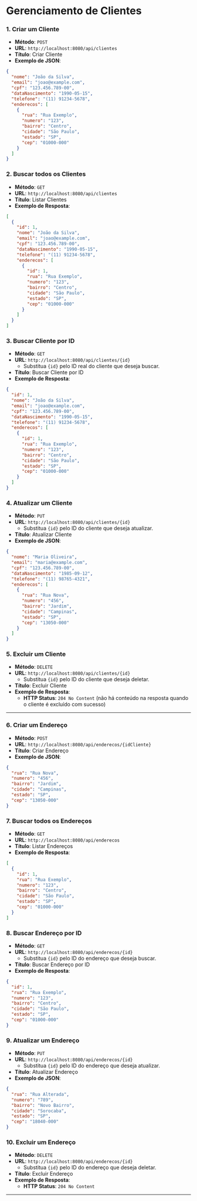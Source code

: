 # Gerenciamento de Clientes

### 1. **Criar um Cliente**
- **Método**: `POST`
- **URL**: `http://localhost:8080/api/clientes`
- **Título**: Criar Cliente
- **Exemplo de JSON**:
  
```json
{
  "nome": "João da Silva",
  "email": "joao@example.com",
  "cpf": "123.456.789-00",
  "dataNascimento": "1990-05-15",
  "telefone": "(11) 91234-5678",
  "enderecos": [
    {
      "rua": "Rua Exemplo",
      "numero": "123",
      "bairro": "Centro",
      "cidade": "São Paulo",
      "estado": "SP",
      "cep": "01000-000"
    }
  ]
}
```

### 2. **Buscar todos os Clientes**
- **Método**: `GET`
- **URL**: `http://localhost:8080/api/clientes`
- **Título**: Listar Clientes
- **Exemplo de Resposta**:
  
```json
[
  {
    "id": 1,
    "nome": "João da Silva",
    "email": "joao@example.com",
    "cpf": "123.456.789-00",
    "dataNascimento": "1990-05-15",
    "telefone": "(11) 91234-5678",
    "enderecos": [
      {
        "id": 1,
        "rua": "Rua Exemplo",
        "numero": "123",
        "bairro": "Centro",
        "cidade": "São Paulo",
        "estado": "SP",
        "cep": "01000-000"
      }
    ]
  }
]
```

### 3. **Buscar Cliente por ID**
- **Método**: `GET`
- **URL**: `http://localhost:8080/api/clientes/{id}`
  - Substitua `{id}` pelo ID real do cliente que deseja buscar.
- **Título**: Buscar Cliente por ID
- **Exemplo de Resposta**:

```json
{
  "id": 1,
  "nome": "João da Silva",
  "email": "joao@example.com",
  "cpf": "123.456.789-00",
  "dataNascimento": "1990-05-15",
  "telefone": "(11) 91234-5678",
  "enderecos": [
    {
      "id": 1,
      "rua": "Rua Exemplo",
      "numero": "123",
      "bairro": "Centro",
      "cidade": "São Paulo",
      "estado": "SP",
      "cep": "01000-000"
    }
  ]
}
```

### 4. **Atualizar um Cliente**
- **Método**: `PUT`
- **URL**: `http://localhost:8080/api/clientes/{id}`
  - Substitua `{id}` pelo ID do cliente que deseja atualizar.
- **Título**: Atualizar Cliente
- **Exemplo de JSON**:

```json
{
  "nome": "Maria Oliveira",
  "email": "maria@example.com",
  "cpf": "123.456.789-00",
  "dataNascimento": "1985-09-12",
  "telefone": "(11) 98765-4321",
  "enderecos": [
    {
      "rua": "Rua Nova",
      "numero": "456",
      "bairro": "Jardim",
      "cidade": "Campinas",
      "estado": "SP",
      "cep": "13050-000"
    }
  ]
}
```

### 5. **Excluir um Cliente**
- **Método**: `DELETE`
- **URL**: `http://localhost:8080/api/clientes/{id}`
  - Substitua `{id}` pelo ID do cliente que deseja deletar.
- **Título**: Excluir Cliente
- **Exemplo de Resposta**:
  - **HTTP Status**: `204 No Content` (não há conteúdo na resposta quando o cliente é excluído com sucesso)

---

### 6. **Criar um Endereço**
- **Método**: `POST`
- **URL**: `http://localhost:8080/api/enderecos/{idCliente}`
- **Título**: Criar Endereço
- **Exemplo de JSON**:

```json
{
  "rua": "Rua Nova",
  "numero": "456",
  "bairro": "Jardim",
  "cidade": "Campinas",
  "estado": "SP",
  "cep": "13050-000"
}
```

### 7. **Buscar todos os Endereços**
- **Método**: `GET`
- **URL**: `http://localhost:8080/api/enderecos`
- **Título**: Listar Endereços
- **Exemplo de Resposta**:

```json
[
  {
    "id": 1,
    "rua": "Rua Exemplo",
    "numero": "123",
    "bairro": "Centro",
    "cidade": "São Paulo",
    "estado": "SP",
    "cep": "01000-000"
  }
]
```

### 8. **Buscar Endereço por ID**
- **Método**: `GET`
- **URL**: `http://localhost:8080/api/enderecos/{id}`
  - Substitua `{id}` pelo ID do endereço que deseja buscar.
- **Título**: Buscar Endereço por ID
- **Exemplo de Resposta**:

```json
{
  "id": 1,
  "rua": "Rua Exemplo",
  "numero": "123",
  "bairro": "Centro",
  "cidade": "São Paulo",
  "estado": "SP",
  "cep": "01000-000"
}
```

### 9. **Atualizar um Endereço**
- **Método**: `PUT`
- **URL**: `http://localhost:8080/api/enderecos/{id}`
  - Substitua `{id}` pelo ID do endereço que deseja atualizar.
- **Título**: Atualizar Endereço
- **Exemplo de JSON**:

```json
{
  "rua": "Rua Alterada",
  "numero": "789",
  "bairro": "Novo Bairro",
  "cidade": "Sorocaba",
  "estado": "SP",
  "cep": "18040-000"
}
```

### 10. **Excluir um Endereço**
- **Método**: `DELETE`
- **URL**: `http://localhost:8080/api/enderecos/{id}`
  - Substitua `{id}` pelo ID do endereço que deseja deletar.
- **Título**: Excluir Endereço
- **Exemplo de Resposta**:
  - **HTTP Status**: `204 No Content`

---
